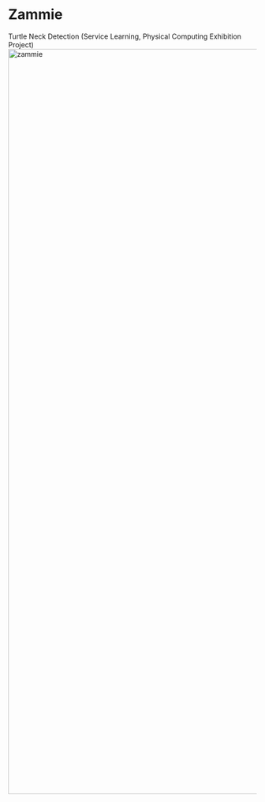 # Zammie
Turtle Neck Detection (Service Learning, Physical Computing Exhibition Project)
<img width="1512" alt="zammie" src="https://github.com/binnie723/Zammie/assets/86834982/22b51c8f-20f2-4233-aed9-c058b4982400">
